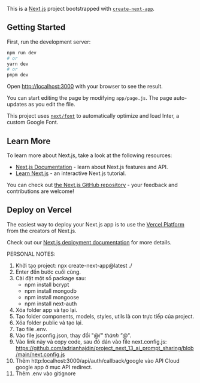 This is a [Next.js](https://nextjs.org/) project bootstrapped with [`create-next-app`](https://github.com/vercel/next.js/tree/canary/packages/create-next-app).

## Getting Started

First, run the development server:

```bash
npm run dev
# or
yarn dev
# or
pnpm dev
```

Open [http://localhost:3000](http://localhost:3000) with your browser to see the result.

You can start editing the page by modifying `app/page.js`. The page auto-updates as you edit the file.

This project uses [`next/font`](https://nextjs.org/docs/basic-features/font-optimization) to automatically optimize and load Inter, a custom Google Font.

## Learn More

To learn more about Next.js, take a look at the following resources:

- [Next.js Documentation](https://nextjs.org/docs) - learn about Next.js features and API.
- [Learn Next.js](https://nextjs.org/learn) - an interactive Next.js tutorial.

You can check out [the Next.js GitHub repository](https://github.com/vercel/next.js/) - your feedback and contributions are welcome!

## Deploy on Vercel

The easiest way to deploy your Next.js app is to use the [Vercel Platform](https://vercel.com/new?utm_medium=default-template&filter=next.js&utm_source=create-next-app&utm_campaign=create-next-app-readme) from the creators of Next.js.

Check out our [Next.js deployment documentation](https://nextjs.org/docs/deployment) for more details.

PERSONAL NOTES:
1. Khởi tạo project: npx create-next-app@latest ./
2. Enter đến bước cuối cùng.
3. Cài đặt một số package sau:
    + npm install bcrypt
    + npm install mongodb
    + npm install mongoose
    + npm install next-auth
4. Xóa folder app và tạo lại.
5. Tạo folder components, models, styles, utils là con trực tiếp của project.
6. Xóa folder public và tạo lại.
7. Tạo file .env.
8. Vào file jsconfig.json, thay đổi "@/*" thành "@*".
9. Vào link này và copy code, sau đó dán vào file next.config.js: https://github.com/adrianhajdin/project_next_13_ai_prompt_sharing/blob/main/next.config.js
10. Thêm http:localhost:3000/api/auth/callback/google vào API Cloud google app ở mục API redirect.
11. Thêm .env vào gitignore
